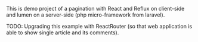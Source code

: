 This is demo project of a pagination with React and Reflux on client-side and lumen on a server-side (php micro-framework from laravel).

TODO: Upgrading this example with ReactRouter (so that web application is able to show single article and its comments).
